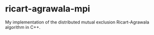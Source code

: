 # ricart-agrawala-mpi
My implementation of the distributed mutual exclusion Ricart-Agrawala algorithm in C++.
